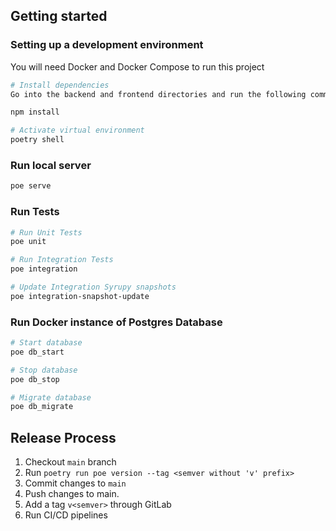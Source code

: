 ## Getting started

### Setting up a development environment

You will need Docker and Docker Compose to run this project

```bash
# Install dependencies
Go into the backend and frontend directories and run the following command in each:

npm install

# Activate virtual environment
poetry shell
```

### Run local server
```bash
poe serve
```


### Run Tests
```bash
# Run Unit Tests
poe unit

# Run Integration Tests
poe integration

# Update Integration Syrupy snapshots
poe integration-snapshot-update
```

### Run Docker instance of Postgres Database
```bash
# Start database
poe db_start

# Stop database
poe db_stop

# Migrate database
poe db_migrate
```

## Release Process
1. Checkout `main` branch
2. Run `poetry run poe version --tag <semver without 'v' prefix>`
3. Commit changes to `main`
4. Push changes to main.
5. Add a tag `v<semver>` through GitLab
6. Run CI/CD pipelines